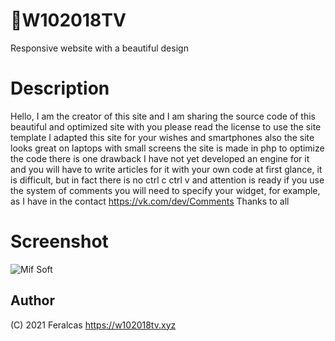 # 🧰W102018TV
Responsive website with a beautiful design

# Description
Hello, I am the creator of this site and I am sharing the source code of this beautiful and optimized site with you please read the license to use the site template I adapted this site for your wishes and smartphones also the site looks great on laptops with small screens the site is made in php to optimize the code there is one drawback I have not yet developed an engine for it and you will have to write articles for it with your own code at first glance, it is difficult, but in fact there is no ctrl c ctrl v and attention is ready if you use the system of comments you will need to specify your widget, for example, as I have in the contact https://vk.com/dev/Comments
Thanks to all

# Screenshot
![Mif Soft](https://i.imgur.com/i9wsEy0.png)


## Author

(C) 2021  Feralcas
https://w102018tv.xyz

